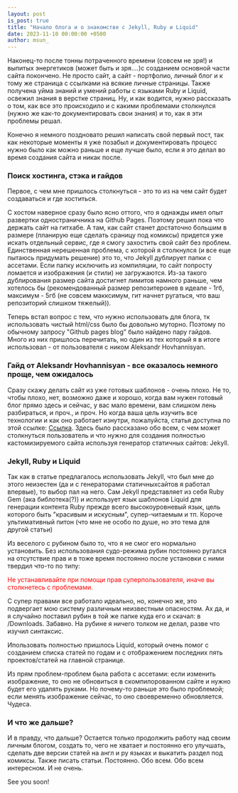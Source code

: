 ```yaml
---
layout: post
is_post: true
title: "Начало блога и о знакомстве с Jekyll, Ruby и Liquid"
date: 2023-11-10 00:00:00 +0500
author: msun_
---
```


Наконец-то после тонны потраченного времени (совсем не зря!) и выпитых энергетиков (может быть и зря....)с созданием основной части сайта покончено.
Не просто сайт, а сайт - портфолио, личный блог и к тому же страница с ссылками на всякие личные страницы.
Также получена уйма знаний и умений работы с языками Ruby и Liquid, освежил знания в верстке страниц.
Ну, и как водится, нужно рассказать о том, как все это происходило и с какими проблемами столкнулся (нужно же как-то документировать свои знания) и то, как я эти проблемы решал.

Конечно я немного поздновато решил написать свой первый пост, так как некоторые моменты я уже позабыл и документировать процесс нужно было как можно раньше и еще лучше было, если я это делал во время создания сайта и никак после.

### Поиск хостинга, стэка и гайдов

Первое, с чем мне пришлось столкнуться - это то из на чем сайт будет создаваться и где хоститься.

С хостом наверное сразу было ясно оттого, что я однажды имел опыт развертки одностраничника на Github Pages. Поэтому решил пока что держать сайт на гитхабе. А там, как сайт станет достаточно большим в размере (планирую еще сделать сраницу под комиксы) придется уже искать отдельный сервис, где я смогу захостить свой сайт без проблем.
Единственная нерешенная проблема, с которой я столкнулся (и все еще пытаюсь придумать решение) это то, что Jekyll дублирует папки с ассетами. Если папку исключить из компиляции, то сайт попросту ломается и изображения (и стили) не загружаются. Из-за такого дублирования размер сайта достигнет лимитов намного раньше, чем хотелось бы (рекомендованный размер репозитероиев в идеале - 1гб, максимум - 5гб (не совсем макксимум, гит начнет ругаться, что ваш репозиторий слишком тяжелый)).

Теперь встал вопрос с тем, что нужно использовать для блога, тк использовать чистый html/css было бы довольно муторно.
Поэтому по обычному запросу "Github pages blog" было найдено пару гайдов. Много из них пришлось перечитать, но один из тех который я в итоге использовал - от пользователя с ником Aleksandr Hovhannisyan.

### Гайд от Aleksandr Hovhannisyan - все оказалось немного проще, чем ожидалось

Сразу скажу делать сайт из уже готовых шаблонов - очень плохо.
Не то, чтобы плохо, нет, возможно даже и хорошо, когда вам нужен готовый блог прямо здесь и сейчас, у вас мало времени, вам слишком лень разбираться, и проч., и проч. Но когда ваша цель изучить все технологии и как оно работает изнутри, пожалуйста, статья доступна по этой ссылке: <a href="https://www.aleksandrhovhannisyan.com/blog/getting-started-with-jekyll-and-github-pages">Ссылка</a>.
Здесь было рассказано обо всем, с чем может столкнуться пользователь и что нужно для создания полностью кастомизируемого сайта используя генератор статичных сайтов: Jekyll.

### Jekyll, Ruby и Liquid

Так как в статье предлагалось использовать Jekyll, что был мне до этого неизестен (да и с генераторами статичныхсайтов я работал впервые), то выбор пал на него.
Сам Jekyll представляет из себя Ruby Gem (ака библотека(?)) и использует язык шаблонов Liquid для генерации контента
Ruby прежде всего высокоуровневый язык, цель которого быть "красивым и искусным", супер-читаемым и тп. Короче ультимативный питон (что мне не особо по душе, но это тема для другой статьи)

Из веселого с рубином было то, что я не смог его нормально установить.
Без использования судо-режима рубин постоянно ругался на отсутствие прав и в тоже время постоянно после установки с ними твердил что-то по типу:

<p style="color: red">Не устанавливайте при помощи прав суперпользователя, иначе вы столкнетесь с проблемами.</p>
С супер правами все работало идеально, но, конечно же, это подвергает мою систему различным неизвестным опасностям.
Ах да, и я случайно поставил рубин в той же папке куда его и скачал: в /Downloads. Забавно.
На рубине  я ничего толком не делал, разве что изучил синтаксис.

Ипользовать полностью пришлось Liquid, который очень помог с созданием списка статей по годам и с отображением последних пять проектов/статей на главной странице.

Из прям проблем-проблем была работа с ассетами: если изменить изображение, то оно не обновиться в скомпилорованном сайте и нужно будет его удалять руками. Но почему-то раньше это было проблемой; если менять изображение сейчас, то оно своевременно обновляется. Чудеса.

### И что же дальше?

И в правду, что дальше?
Остается только продолжить работу над своим личным блогом, создать то, чего не хватает и постоянно его улучшать, сделать две версии статей на англ и ру языках и выкатить раздел под комиксы. Также писать статьи. Постоянно. Обо всем. Обо всем интересном. И не очень.

See you soon!
